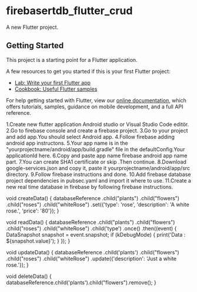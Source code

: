 # firebasertdb_flutter_crud

A new Flutter project.

## Getting Started

This project is a starting point for a Flutter application.

A few resources to get you started if this is your first Flutter project:

- [Lab: Write your first Flutter app](https://flutter.dev/docs/get-started/codelab)
- [Cookbook: Useful Flutter samples](https://flutter.dev/docs/cookbook)

For help getting started with Flutter, view our
[online documentation](https://flutter.dev/docs), which offers tutorials,
samples, guidance on mobile development, and a full API reference.

1.Create new flutter application Android studio or Visual Studio Code editör.
2.Go to firebase console and create a firebase project.
3.Go to your project and add app.You should select Android app.
4.Follow firebase adding android app instructons.
5.Your app name is in the "yourprojectname/android/app/build.gradle" file in the defaultConfig.Your applicationId here.
6.Copy and paste app name firebase android app name part.
7.You can create SHA1 certificate or skip .Then continue.
8.Download google-services.json and copy it, paste it yourprojectname/android/app/src directory.
9.Follow firebase instructions and done.
10.Add firebase database project dependencies in pubsec.yaml and import it where to use.
11.Create a new real time database in firebase by following firebase instructions.


void createData() {
    databaseReference
        .child("plants")
        .child("flowers")
        .child("roses")
        .child("whiteRose")
        .set({'type': 'rose', 'description': 'A white rose.', 'price': '80'});
  }

  void readData() {
    databaseReference
        .child("plants")
        .child("flowers")
        .child("roses")
        .child("whiteRose")
        .child('type')
        .once()
        .then((event) {
      DataSnapshot snapshot = event.snapshot;
      if (kDebugMode) {
        print('Data : ${snapshot.value}');
      }
    });
  }

  void updateData() {
    databaseReference
        .child('plants')
        .child("flowers")
        .child("roses")
        .child("whiteRose")
        .update({'description': 'Just a white rose.'});
  }

  void deleteData() {
    databaseReference.child('plants').child("flowers").remove();
  }
